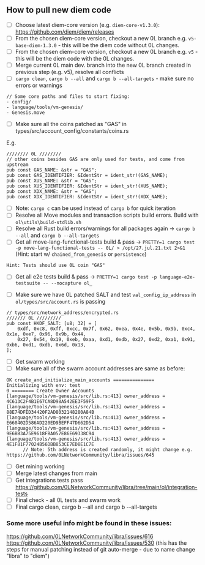 
## How to pull new diem code

- [ ] Choose latest diem-core version (e.g. `diem-core-v1.3.0`): https://github.com/diem/diem/releases
- [ ] From the chosen diem-core version, checkout a new 0L branch e.g. `v5-base-diem-1.3.0` - this will be the diem code without 0L changes.
- [ ] From the chosen diem-core version, checkout a new 0L branch e.g. `v5` - this will be the diem code with the 0L changes.
- [ ] Merge current 0L main dev. branch into the new 0L branch created in previous step (e.g. v5), resolve all conflicts
- [ ] `cargo clean`, `cargo b --all` and `cargo b --all-targets` - make sure no errors or warnings
```
// Some core paths and files to start fixing:
- config/
- language/tools/vm-genesis/
- Genesis.move
```

- [ ] Make sure all the coins patched as "GAS" in types/src/account_config/constants/coins.rs

E.g.
```
//////// 0L ////////
// other coins besides GAS are only used for tests, and come from upstream
pub const GAS_NAME: &str = "GAS";
pub const GAS_IDENTIFIER: &IdentStr = ident_str!(GAS_NAME);
pub const XUS_NAME: &str = "GAS";
pub const XUS_IDENTIFIER: &IdentStr = ident_str!(XUS_NAME);
pub const XDX_NAME: &str = "GAS";
pub const XDX_IDENTIFIER: &IdentStr = ident_str!(XDX_NAME);
```

- [ ] Note: `cargo c` can be used instead of `cargo b` for quick iteration
- [ ] Resolve all Move modules and transaction scripts build errors. Build with `ol\utils\build-stdlib.sh`
- [ ] Resolve all Rust build errors/warnings for all packages again ->  `cargo b --all` and `cargo b --all-targets`
- [ ] Get all move-lang-functional-tests build & pass -> `PRETTY=1 cargo test -p move-lang-functional-tests -- 0L/ > /opt/27.jul.21.txt 2>&1` (Hint: start w/ `chained_from_genesis` or `persistence`)
```
Hint: Tests should use 0L coin "GAS"
```

- [ ] Get all e2e tests build & pass -> `PRETTY=1 cargo test -p language-e2e-testsuite -- --nocapture ol_`

- [ ] Make sure we have 0L patched SALT and test `val_config_ip_address` in `ol/types/src/account.rs` is passing

```
// types/src/network_address/encrypted.rs
/////// 0L /////////
pub const HKDF_SALT: [u8; 32] = [
    0xdf, 0xc8, 0xff, 0xcc, 0x7f, 0x62, 0xea, 0x4e, 0x5b, 0x9b, 0xc4, 0x1e, 0xe7, 0x96, 0x9b, 0x44,
    0x27, 0x54, 0x19, 0xeb, 0xaa, 0xd1, 0xdb, 0x27, 0xd2, 0xa1, 0x91, 0xb6, 0xd1, 0xdb, 0x6d, 0x13,
];
```

- [ ] Get swarm working
- [ ] Make sure all of the swarm account addresses are same as before:
```
OK create_and_initialize_main_accounts ===============
Initializing with env: test
0 ======== Create Owner Accounts
[language/tools/vm-genesis/src/lib.rs:413] owner_address = 4C613C2F4B1E67CA8D98A542EE3F59F5
[language/tools/vm-genesis/src/lib.rs:413] owner_address = 88E74DFED34420F2AD8032148280A84B
[language/tools/vm-genesis/src/lib.rs:413] owner_address = E660402D586AD220ED9BEFF47D662D54
[language/tools/vm-genesis/src/lib.rs:413] owner_address = 9E6BB3A75E9618FBA057E86E69338C94
[language/tools/vm-genesis/src/lib.rs:413] owner_address = 4E1F81F77024B56DBB853CE7ED8E1C7E
      // Note: 5th address is created randomly, it might change e.g. https://github.com/0LNetworkCommunity/libra/issues/645
```
- [ ] Get mining working
- [ ] Merge latest changes from main
- [ ] Get integrations tests pass https://github.com/0LNetworkCommunity/libra/tree/main/ol/integration-tests
- [ ] Final check - all 0L tests and swarm work
- [ ] Final cargo clean, cargo b --all and cargo b --all-targets

### Some more useful info might be found in these issues:
https://github.com/0LNetworkCommunity/libra/issues/616
https://github.com/0LNetworkCommunity/libra/issues/530 (this has the steps for manual patching instead of git auto-merge - due to name change "libra" to "diem")

